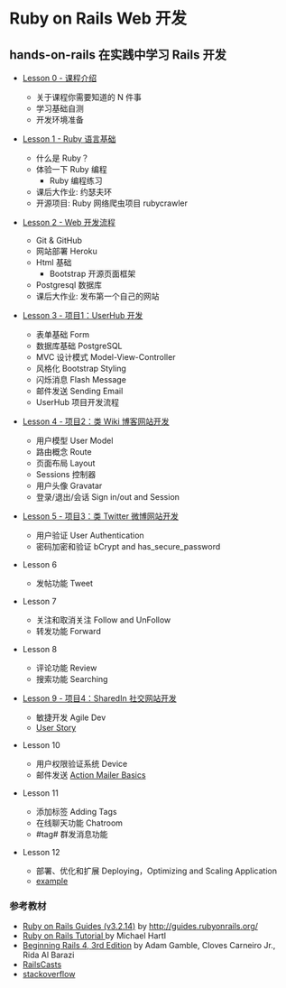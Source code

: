 # Ruby on Rails Web 开发

## hands-on-rails 在实践中学习 Rails 开发

* [Lesson 0 - 课程介绍](0-intro.md)
  - 关于课程你需要知道的 N 件事
  - 学习基础自测
  - 开发环境准备

* [Lesson 1 - Ruby 语言基础](1-ruby-basics.md)
  - 什么是 Ruby？
  - 体验一下 Ruby 编程
    - Ruby 编程练习 
  - 课后大作业: 约瑟夫环
  - 开源项目: Ruby 网络爬虫项目 rubycrawler

* [Lesson 2 - Web 开发流程](2-web-dev-basics.md)
  - Git & GitHub
  - 网站部署 Heroku 
  - Html 基础 
    - Bootstrap 开源页面框架
  - Postgresql 数据库
  - 课后大作业: 发布第一个自己的网站 

* [Lesson 3 - 项目1：UserHub 开发](3-userhub-dev.md)
  - 表单基础 Form 
  - 数据库基础 PostgreSQL
  - MVC 设计模式 Model-View-Controller
  - 风格化 Bootstrap Styling
  - 闪烁消息 Flash Message
  - 邮件发送 Sending Email
  - UserHub 项目开发流程

* [Lesson 4 - 项目2：类 Wiki 博客网站开发](4-wiki-dev.md)
  - 用户模型 User Model
  - 路由概念 Route 
  - 页面布局 Layout 
  - Sessions 控制器
  - 用户头像 Gravatar
  - 登录/退出/会话 Sign in/out and Session
  
* [Lesson 5 - 项目3：类 Twitter 微博网站开发](5-twitter-dev.md)
  - 用户验证 User Authentication
  - 密码加密和验证 bCrypt and has_secure_password

* Lesson 6 
  - 发帖功能 Tweet

* Lesson 7 
  - 关注和取消关注 Follow and UnFollow
  - 转发功能 Forward

* Lesson 8 
  - 评论功能 Review
  - 搜索功能 Searching

* [Lesson 9 - 项目4：SharedIn 社交网站开发](6-sharedin-dev.md)
  - 敏捷开发 Agile Dev
  - [User Story](http://www.mountaingoatsoftware.com/agile/user-stories)

* Lesson 10 
  - 用户权限验证系统 Device
  - 邮件发送 [Action Mailer Basics](http://guides.rubyonrails.org/action_mailer_basics.html)

* Lesson 11 
  - 添加标签 Adding Tags
  - 在线聊天功能 Chatroom
  - #tag# 群发消息功能

* Lesson 12 
  - 部署、优化和扩展 Deploying，Optimizing and Scaling Application
  - [example](https://www.pivotaltracker.com/s/projects/646869)

### 参考教材
* [Ruby on Rails Guides (v3.2.14)](http://guides.rubyonrails.org/v3.2.14/) by http://guides.rubyonrails.org/
* [Ruby on Rails Tutorial ](http://ruby.railstutorial.org/ruby-on-rails-tutorial-book) by Michael Hartl
* [Beginning Rails 4, 3rd Edition](http://it-ebooks.info/book/3030/) by Adam Gamble, Cloves Carneiro Jr., Rida Al Barazi
* [RailsCasts](http://railscasts.com/)
* [stackoverflow](http://stackoverflow.com/)
